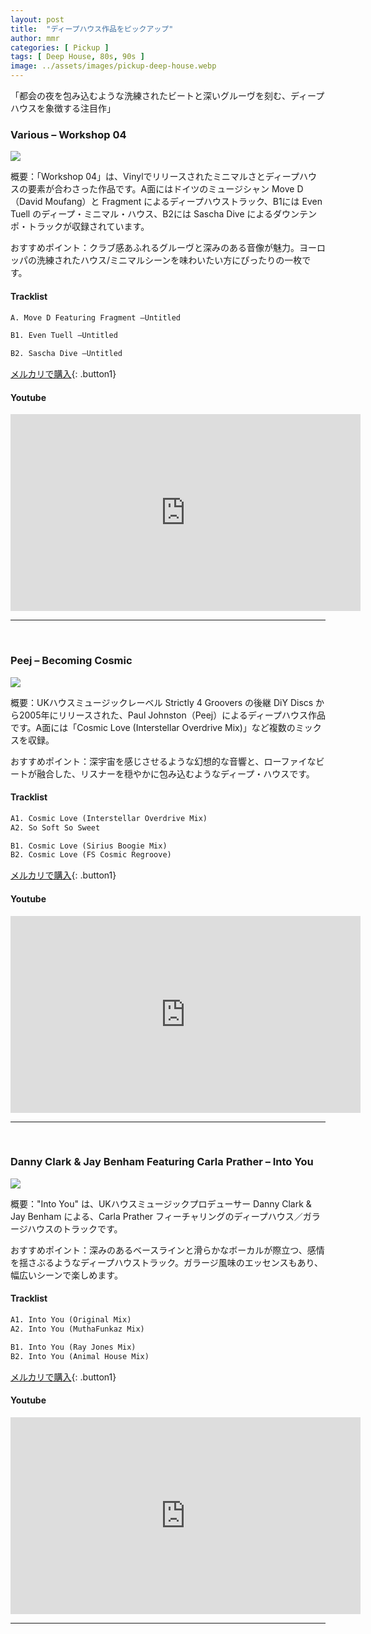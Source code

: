 ```yaml
---
layout: post
title:  "ディープハウス作品をピックアップ"
author: mmr
categories: [ Pickup ]
tags: [ Deep House, 80s, 90s ]
image: ../assets/images/pickup-deep-house.webp
---
```


「都会の夜を包み込むような洗練されたビートと深いグルーヴを刻む、ディープハウスを象徴する注目作」

### Various – Workshop 04
<a href="https://jp.mercari.com/item/m23721694643?afid=6142608987"><img src="../assets/images/Various%20%E2%80%93%20Workshop%2004.jpg"></a>

概要：「Workshop 04」は、Vinylでリリースされたミニマルさとディープハウスの要素が合わさった作品です。A面にはドイツのミュージシャン Move D（David Moufang）と Fragment によるディープハウストラック、B1には Even Tuell のディープ・ミニマル・ハウス、B2には Sascha Dive によるダウンテンポ・トラックが収録されています。

おすすめポイント：クラブ感あふれるグルーヴと深みのある音像が魅力。ヨーロッパの洗練されたハウス/ミニマルシーンを味わいたい方にぴったりの一枚です。

#### Tracklist
```md
A. Move D Featuring Fragment –Untitled

B1. Even Tuell –Untitled

B2. Sascha Dive –Untitled
```


[メルカリで購入](https://jp.mercari.com/item/m23721694643?afid=6142608987){: .button1}


#### Youtube
<iframe width="560" height="315" src="https://www.youtube.com/embed/N1PuDFDx3ak?si=I1qg36Dx918i_y1J" title="YouTube video player" frameborder="0" allow="accelerometer; autoplay; clipboard-write; encrypted-media; gyroscope; picture-in-picture; web-share" referrerpolicy="strict-origin-when-cross-origin" allowfullscreen></iframe>
<hr>
<br>

### Peej – Becoming Cosmic
<a href="https://jp.mercari.com/item/m76703865662?afid=6142608987"><img src="../assets/images/Peej%20%E2%80%93%20Becoming%20Cosmic.jpg"></a>

概要：UKハウスミュージックレーベル Strictly 4 Groovers の後継 DiY Discs から2005年にリリースされた、Paul Johnston（Peej）によるディープハウス作品です。A面には「Cosmic Love (Interstellar Overdrive Mix)」など複数のミックスを収録。

おすすめポイント：深宇宙を感じさせるような幻想的な音響と、ローファイなビートが融合した、リスナーを穏やかに包み込むようなディープ・ハウスです。

#### Tracklist
```md
A1. Cosmic Love (Interstellar Overdrive Mix)
A2. So Soft So Sweet

B1. Cosmic Love (Sirius Boogie Mix)
B2. Cosmic Love (FS Cosmic Regroove)
```


[メルカリで購入](https://jp.mercari.com/item/m76703865662?afid=6142608987){: .button1}


#### Youtube
<iframe width="560" height="315" src="https://www.youtube.com/embed/jNICn-7P5X4?si=DhSN8Z4qbXKrOcUn" title="YouTube video player" frameborder="0" allow="accelerometer; autoplay; clipboard-write; encrypted-media; gyroscope; picture-in-picture; web-share" referrerpolicy="strict-origin-when-cross-origin" allowfullscreen></iframe>
<hr>
<br>


### Danny Clark & Jay Benham Featuring Carla Prather – Into You
<a href="https://jp.mercari.com/item/m15102745172?afid=6142608987"><img src="../assets/images/Danny%20Clark%20&%20Jay%20Benham%20Featuring%20Carla%20Prather%20%E2%80%93%20Into%20You.jpg"></a>

概要："Into You" は、UKハウスミュージックプロデューサー Danny Clark & Jay Benham による、Carla Prather フィーチャリングのディープハウス／ガラージハウスのトラックです。

おすすめポイント：深みのあるベースラインと滑らかなボーカルが際立つ、感情を揺さぶるようなディープハウストラック。ガラージ風味のエッセンスもあり、幅広いシーンで楽しめます。

#### Tracklist
```md
A1. Into You (Original Mix)
A2. Into You (MuthaFunkaz Mix)

B1. Into You (Ray Jones Mix)
B2. Into You (Animal House Mix)
```


[メルカリで購入](https://jp.mercari.com/item/m15102745172?afid=6142608987){: .button1}


#### Youtube
<iframe width="560" height="315" src="https://www.youtube.com/embed/j83LVLU8_pA?si=eBqbfZRVKCuxpkC5" title="YouTube video player" frameborder="0" allow="accelerometer; autoplay; clipboard-write; encrypted-media; gyroscope; picture-in-picture; web-share" referrerpolicy="strict-origin-when-cross-origin" allowfullscreen></iframe>
<hr>
<br>